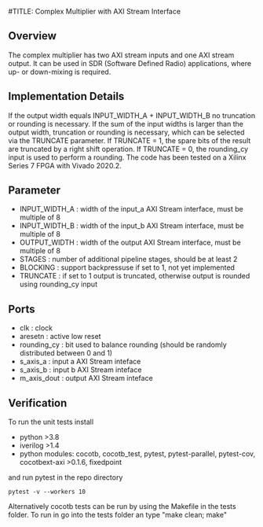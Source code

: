 #TITLE: Complex Multiplier with AXI Stream Interface

## Overview
The complex multiplier has two AXI stream inputs and one AXI stream output. It can be used in SDR (Software Defined Radio) applications, where up- or down-mixing is required.

## Implementation Details
If the output width equals INPUT_WIDTH_A + INPUT_WIDTH_B no truncation or rounding is necessary.
If the sum of the input widths is larger than the output width, truncation or rounding is necessary, which can be selected via the TRUNCATE parameter. If TRUNCATE = 1, the spare bits of the result are truncated by a right shift operation. If TRUNCATE = 0, the rounding_cy input is used to perform a rounding.
The code has been tested on a Xilinx Series 7 FPGA with Vivado 2020.2.

## Parameter
- INPUT_WIDTH_A : width of the input_a AXI Stream interface, must be multiple of 8
- INPUT_WIDTH_B : width of the input_b AXI Stream interface, must be multiple of 8
- OUTPUT_WIDTH  : width of the output AXI Stream interface, must be multiple of 8
- STAGES        : number of additional pipeline stages, should be at least 2
- BLOCKING      : support backpressuse if set to 1, not yet implemented
- TRUNCATE      : if set to 1 output is truncated, otherwise output is rounded using rounding_cy input

## Ports
- clk           : clock
- aresetn       : active low reset
- rounding_cy   : bit used to balance rounding (should be randomly distributed between 0 and 1)
- s_axis_a      : input a AXI Stream inteface
- s_axis_b      : input b AXI Stream inteface
- m_axis_dout   : output AXI Stream inteface

## Verification
To run the unit tests install
- python >3.8
- iverilog >1.4
- python modules: cocotb, cocotb_test, pytest, pytest-parallel, pytest-cov, cocotbext-axi >0.1.6, fixedpoint

and run pytest in the repo directory
```
pytest -v --workers 10
```

Alternatively cocotb tests can be run by using the Makefile in the tests folder. To run in go into the tests folder an type "make clean; make" 